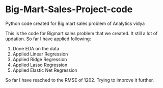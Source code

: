 # Big-Mart-Sales-Project-code
Python code created for Big mart sales problem of Analytics vidya

This is the code for Bigmart sales problem that we created. It still a lot of updation. So far I have applied following:
1) Done EDA on the data
2) Applied Linear Regression
3) Applied Ridge Regression
4) Applied Lasso Regression
5) Applied Elastic Net Regression

So far I have reached to the RMSE of 1202. Trying to improve it further. 
